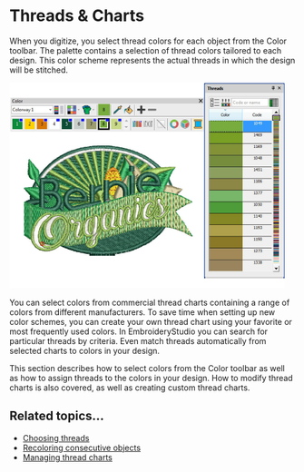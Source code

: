 # Threads & Charts

When you digitize, you select thread colors for each object from the Color toolbar. The palette contains a selection of thread colors tailored to each design. This color scheme represents the actual threads in which the design will be stitched.

![threads00001.png](assets/threads00001.png)

You can select colors from commercial thread charts containing a range of colors from different manufacturers. To save time when setting up new color schemes, you can create your own thread chart using your favorite or most frequently used colors. In EmbroideryStudio you can search for particular threads by criteria. Even match threads automatically from selected charts to colors in your design.

This section describes how to select colors from the Color toolbar as well as how to assign threads to the colors in your design. How to modify thread charts is also covered, as well as creating custom thread charts.

## Related topics...

- [Choosing threads](Choosing_threads)
- [Recoloring consecutive objects](Recoloring_consecutive_objects)
- [Managing thread charts](Managing_thread_charts)
